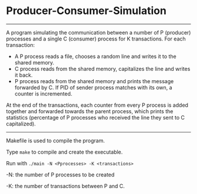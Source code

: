 # Producer-Consumer-Simulation
- - -
A program simulating the communication between a number of P (producer) processes and a single C (consumer) process for K transactions. For each transaction:

* A P process reads a file, chooses a random line and writes it to the shared memory. 
* C process reads from the shared memory, capitalizes the line and writes it back. 
* P process reads from the shared memory and prints the message forwarded by C. If PID of sender process matches with its own, a counter is incremented.

At the end of the transactions, each counter from every P process is added together and forwarded towards the parent process, which prints the statistics (percentage of P processes who received the line they sent to C capitalized).
- - -
Makefile is used to compile the program.

Type `make` to compile and create the executable.

Run with `./main -N <Pprocesses> -K <transactions>`

-N: the number of P processes to be created

-K: the number of transactions between P and C.
